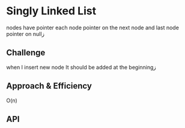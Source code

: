 # Singly Linked List
nodes have pointer each node pointer on the next node and last node pointer on nullز
## Challenge
when I insert new node It should be added at the beginningز
## Approach & Efficiency
O(n)
## API
<!-- Description of each method publicly available to your Linked List -->
